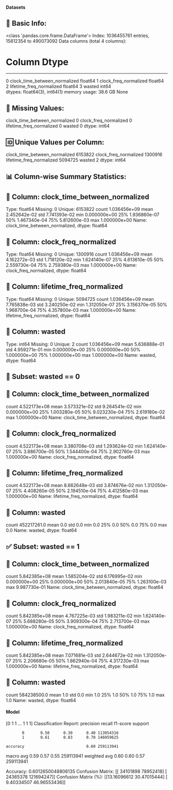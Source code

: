 #### Datasets

🧾 Basic Info:
------------------------------------------------------------
<class 'pandas.core.frame.DataFrame'>
Index: 1036455761 entries, 15812354 to 490073092
Data columns (total 4 columns):
 #   Column                         Dtype  
---  ------                         -----  
 0   clock_time_between_normalized  float64
 1   clock_freq_normalized          float64
 2   lifetime_freq_normalized       float64
 3   wasted                         int64  
dtypes: float64(3), int64(1)
memory usage: 38.6 GB
None

📌 Missing Values:
------------------------------------------------------------
clock_time_between_normalized    0
clock_freq_normalized            0
lifetime_freq_normalized         0
wasted                           0
dtype: int64

🆔 Unique Values per Column:
------------------------------------------------------------
clock_time_between_normalized    6153822
clock_freq_normalized            1300916
lifetime_freq_normalized         5094725
wasted                                 2
dtype: int64

📊 Column-wise Summary Statistics:
------------------------------------------------------------

🔹 Column: clock_time_between_normalized
----------------------------------------
Type: float64
Missing: 0
Unique: 6153822
count    1.036456e+09
mean     2.452642e-02
std      7.741393e-02
min      0.000000e+00
25%      1.936860e-07
50%      1.467340e-04
75%      5.812600e-03
max      1.000000e+00
Name: clock_time_between_normalized, dtype: float64

🔹 Column: clock_freq_normalized
----------------------------------------
Type: float64
Missing: 0
Unique: 1300916
count    1.036456e+09
mean     4.162272e-03
std      1.718120e-02
min      1.624140e-07
25%      4.613610e-05
50%      2.559730e-04
75%      2.759380e-03
max      1.000000e+00
Name: clock_freq_normalized, dtype: float64

🔹 Column: lifetime_freq_normalized
----------------------------------------
Type: float64
Missing: 0
Unique: 5094725
count    1.036456e+09
mean     7.765838e-03
std      3.240250e-02
min      1.312050e-07
25%      3.156370e-05
50%      1.968700e-04
75%      4.357800e-03
max      1.000000e+00
Name: lifetime_freq_normalized, dtype: float64

🔹 Column: wasted
----------------------------------------
Type: int64
Missing: 0
Unique: 2
count    1.036456e+09
mean     5.636888e-01
std      4.959271e-01
min      0.000000e+00
25%      0.000000e+00
50%      1.000000e+00
75%      1.000000e+00
max      1.000000e+00
Name: wasted, dtype: float64

🚫 Subset: wasted == 0
------------------------------------------------------------

🔹 Column: clock_time_between_normalized
----------------------------------------
count    4.522173e+08
mean     3.573321e-02
std      9.264541e-02
min      0.000000e+00
25%      1.003280e-05
50%      9.023230e-04
75%      2.619180e-02
max      1.000000e+00
Name: clock_time_between_normalized, dtype: float64

🔹 Column: clock_freq_normalized
----------------------------------------
count    4.522173e+08
mean     3.380708e-03
std      1.293624e-02
min      1.624140e-07
25%      3.886700e-05
50%      1.544400e-04
75%      2.902760e-03
max      1.000000e+00
Name: clock_freq_normalized, dtype: float64

🔹 Column: lifetime_freq_normalized
----------------------------------------
count    4.522173e+08
mean     8.662648e-03
std      3.874676e-02
min      1.312050e-07
25%      4.408260e-05
50%      2.194510e-04
75%      4.412580e-03
max      1.000000e+00
Name: lifetime_freq_normalized, dtype: float64

🔹 Column: wasted
----------------------------------------
count    452217261.0
mean             0.0
std              0.0
min              0.0
25%              0.0
50%              0.0
75%              0.0
max              0.0
Name: wasted, dtype: float64

✅ Subset: wasted == 1
------------------------------------------------------------

🔹 Column: clock_time_between_normalized
----------------------------------------
count    5.842385e+08
mean     1.585204e-02
std      6.176995e-02
min      0.000000e+00
25%      0.000000e+00
50%      2.013840e-05
75%      1.263100e-03
max      9.987730e-01
Name: clock_time_between_normalized, dtype: float64

🔹 Column: clock_freq_normalized
----------------------------------------
count    5.842385e+08
mean     4.767225e-03
std      1.983211e-02
min      1.624140e-07
25%      5.688280e-05
50%      3.909300e-04
75%      2.713700e-03
max      1.000000e+00
Name: clock_freq_normalized, dtype: float64

🔹 Column: lifetime_freq_normalized
----------------------------------------
count    5.842385e+08
mean     7.071681e-03
std      2.644672e-02
min      1.312050e-07
25%      2.206680e-05
50%      1.862940e-04
75%      4.317230e-03
max      1.000000e+00
Name: lifetime_freq_normalized, dtype: float64

🔹 Column: wasted
----------------------------------------
count    584238500.0
mean             1.0
std              0.0
min              1.0
25%              1.0
50%              1.0
75%              1.0
max              1.0
Name: wasted, dtype: float64
#### Model
[0 1 1 ... 1 1 1]
Classification Report:
              precision    recall  f1-score   support

           0       0.58      0.30      0.40 113054316
           1       0.61      0.83      0.70 146059625

    accuracy                           0.60 259113941
   macro avg       0.59      0.57      0.55 259113941
weighted avg       0.60      0.60      0.57 259113941

Accuracy: 0.6012650048806135
Confusion Matrix:
[[ 34101898  78952418]
 [ 24365378 121694247]]
Confusion Matrix (%):
[[13.16096612 30.47015444]
 [ 9.40334507 46.96553436]]
